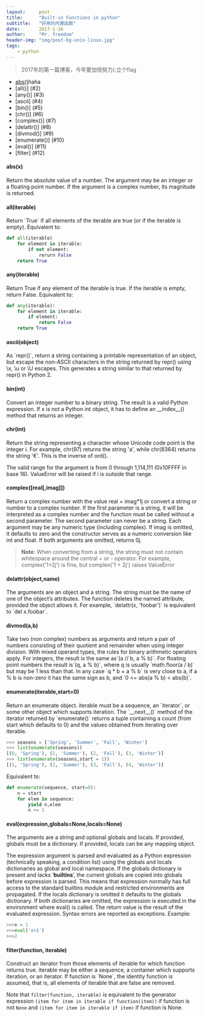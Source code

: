 ```yaml
---
layout:     post
title:      "Built-in Functions in python"
subtitle:   "好用的内置函数"
date:       2017-1-16
author:     "Mr. freedom"
header-img: "img/post-bg-unix-linux.jpg"
tags:
    - python
---
```



>2017年的第一篇博客，今年要加倍努力(:立个flag

* [abs()](#1)haha
* [all()] (#2)
* [any()] (#3)
* [ascii] (#4)
* [bin()] (#5)
* [chr()] (#6)
* [complex()] (#7)
* [delattr()] (#8)
* [divmod()] (#9)
* [enumerate()] (#10)
* [eval()] (#11)
* [filter] (#12)

<h4 id="1">abs(x)</h4>
Return the absolute value of a number. The argument may be an integer or a floating point number. If the argument is a complex number, its magnitude is returned. 

<h4 id="2">all(iterable)</h4>
Return `True` if all elements of the iterable are true (or if the iterable is empty). Equivalent to:

```python
def all(iterable)
	for element in iterable:
		if not element:
			rerurn False
	return True
```

<h4 id="3">any(iterable)</h4>
Return True if any element of the iterable is true. If the iterable is empty, return False. Equivalent to:

```python
def any(iterable):
	for element in iterable:
		if element:
			return False
	return True
```

<h4 id="4">ascii(object)</h4>
As `repr()`, return a string containing a printable representation of an object, but escape the non-ASCII characters in the string returned by repr() using \x, \u or \U escapes. This generates a string similar to that returned by repr() in Python 2.

<h4 id="5">bin(int)</h4>
Convert an integer number to a binary string. The result is a valid Python expression. If x is not a Python int object, it has to define an __index__() method that returns an integer.


<h4 id="6">chr(int)</h4>
Return the string representing a character whose Unicode code point is the integer i. For example, chr(97) returns the string 'a', while chr(8364) returns the string '€'. This is the inverse of ord().

The valid range for the argument is from 0 through 1,114,111 (0x10FFFF in base 16). ValueError will be raised if i is outside that range.

<h4 id="7">complex([real[,imag]])</h4>
Return a complex number with the value real + imag*1j or convert a string or number to a complex number. If the first parameter is a string, it will be interpreted as a complex number and the function must be called without a second parameter. The second parameter can never be a string. Each argument may be any numeric type (including complex). If imag is omitted, it defaults to zero and the constructor serves as a numeric conversion like int and float. If both arguments are omitted, returns 0j.

>**Note**: When converting from a string, the string
must not contain whitespace around the central + or - operator. For example, complex('1+2j') is fine, but complex('1 + 2j') raises ValueError

<h4 id="8">delattr(object,name)</h4>
The arguments are an object and a string. The string must be the name of one of the object’s attributes. The function deletes the named attribute, provided the object allows it. For example, `delattr(x, 'foobar')` is equivalent to `del x.foobar`.

<h4 id="9">divmod(a,b)</h4>
Take two (non complex) numbers as arguments and return a pair of numbers consisting of their quotient and remainder when using integer division. With mixed operand types, the rules for binary arithmetic operators apply. For integers, the result is the same as`(a // b, a % b)`. For floating point numbers the result is`(q, a % b)`, where q is usually `math.floor(a / b)` but may be 1 less than that. In any case `q * b + a % b` is very close to a, if a % b is non-zero it has the same sign as b, and `0 <= abs(a % b) < abs(b)`.

<h4 id="10">enumerate(iterable,start=0)</h4>
Return an enumerate object. iterable must be a sequence, an `iterator`, or some other object which supports iteration. The `__next__()` method of the iterator returned by `enumerate()` returns a tuple containing a count (from start which defaults to 0) and the values obtained from iterating over iterable.

```python
>>> seasons = ['Spring', 'Summer', 'Fall', 'Winter']
>>> list(enumerate(seasons))
[(0, 'Spring'), (1, 'Summer'), (2, 'Fall'), (3, 'Winter')]
>>> list(enumerate(seasons,start = 1))
[(1, 'Spring'), (2, 'Summer'), (3, 'Fall'), (4, 'Winter')]
```

Equivalent to:

```python
def enumerate(sequence, start=0):
	n = start
	for elem in sequence:
		yield n,elem
		n += 1
```

<h4 id="11">eval(expression,globals=None,locals=None)</h4>
The arguments are a string and optional globals and locals. If provided, globals must be a dictionary. If provided, locals can be any mapping object.

The expression argument is parsed and evaluated as a Python expression (technically speaking, a condition list) using the globals and locals dictionaries as global and local namespace. If the globals dictionary is present and lacks ‘__builtins__’, the current globals are copied into globals before expression is parsed. This means that expression normally has full access to the standard builtins module and restricted environments are propagated. If the locals dictionary is omitted it defaults to the globals dictionary. If both dictionaries are omitted, the expression is executed in the environment where eval() is called. The return value is the result of the evaluated expression. Syntax errors are reported as exceptions. Example:

```python
>>>x = 1
>>>eval('x+1')
>>>2
```

<h4 id="12">filter(function, iterable)</h4>
Construct an iterator from those elements of iterable for which function returns true. iterable may be either a sequence, a container which supports iteration, or an iterator. If function is `None`, the identity function is assumed, that is, all elements of iterable that are false are removed.

Note that `filter(function, iterable)` is equivalent to the generator expression `(item for item in iterable if function(item))` if function is not `None` and `(item for item in iterable if item)` if function is None.






